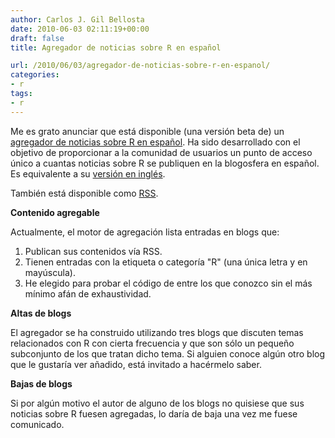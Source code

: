 ```yaml
---
author: Carlos J. Gil Bellosta
date: 2010-06-03 02:11:19+00:00
draft: false
title: Agregador de noticias sobre R en español

url: /2010/06/03/agregador-de-noticias-sobre-r-en-espanol/
categories:
- r
tags:
- r
---
```


Me es grato anunciar que está disponible (una versión beta de) un [agregador de noticias sobre R en español](http://datanalytics.com/r_blogs_mashup.html). Ha sido desarrollado con el objetivo de proporcionar a la comunidad de usuarios un punto de acceso único a cuantas noticias sobre R se publiquen en la blogosfera en español. Es equivalente a su [versión en inglés]( http://www.r-bloggers.com).

También está disponible como [RSS](http://datanalytics.com/r_blogs_mashup.rss  ).

**Contenido agregable**

Actualmente, el motor de agregación lista entradas en blogs que:


1. Publican sus contenidos vía RSS.
2. Tienen entradas con la etiqueta o categoría "R" (una única letra y en mayúscula).
3. He elegido para probar el código de entre los que conozco sin el más mínimo afán de exhaustividad.

**Altas de blogs**

El agregador se ha construido utilizando tres blogs que discuten temas relacionados con R con cierta frecuencia y que son sólo un pequeño subconjunto de los que tratan dicho tema. Si alguien conoce algún otro blog que le gustaría ver añadido, está invitado a hacérmelo saber.

**Bajas de blogs**

Si por algún motivo el autor de alguno de los blogs no quisiese que sus noticias sobre R fuesen agregadas, lo daría de baja una vez me fuese comunicado.
